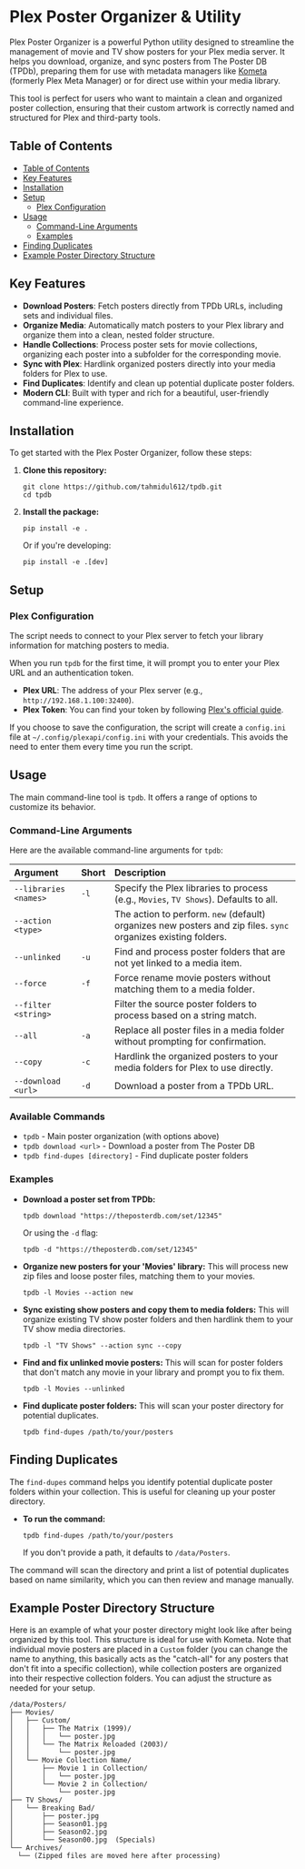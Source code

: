 # Plex Poster Organizer & Utility

Plex Poster Organizer is a powerful Python utility designed to streamline the management of movie and TV show posters for your Plex media server. It helps you download, organize, and sync posters from The Poster DB (TPDb), preparing them for use with metadata managers like [Kometa](https://kometa.wiki/) (formerly Plex Meta Manager) or for direct use within your media library.

This tool is perfect for users who want to maintain a clean and organized poster collection, ensuring that their custom artwork is correctly named and structured for Plex and third-party tools.

## Table of Contents

- [Table of Contents](#table-of-contents)
- [Key Features](#key-features)
- [Installation](#installation)
- [Setup](#setup)
  - [Plex Configuration](#plex-configuration)
- [Usage](#usage)
  - [Command-Line Arguments](#command-line-arguments)
  - [Examples](#examples)
- [Finding Duplicates](#finding-duplicates)
- [Example Poster Directory Structure](#example-poster-directory-structure)

## Key Features

- **Download Posters**: Fetch posters directly from TPDb URLs, including sets and individual files.
- **Organize Media**: Automatically match posters to your Plex library and organize them into a clean, nested folder structure.
- **Handle Collections**: Process poster sets for movie collections, organizing each poster into a subfolder for the corresponding movie.
- **Sync with Plex**: Hardlink organized posters directly into your media folders for Plex to use.
- **Find Duplicates**: Identify and clean up potential duplicate poster folders.
- **Modern CLI**: Built with typer and rich for a beautiful, user-friendly command-line experience.

## Installation

To get started with the Plex Poster Organizer, follow these steps:

1. **Clone this repository:**

   ```console
   git clone https://github.com/tahmidul612/tpdb.git
   cd tpdb
   ```

2. **Install the package:**

   ```console
   pip install -e .
   ```

   Or if you're developing:

   ```console
   pip install -e .[dev]
   ```

## Setup

### Plex Configuration

The script needs to connect to your Plex server to fetch your library information for matching posters to media.

When you run `tpdb` for the first time, it will prompt you to enter your Plex URL and an authentication token.

- **Plex URL**: The address of your Plex server (e.g., `http://192.168.1.100:32400`).
- **Plex Token**: You can find your token by following [Plex's official guide](https://support.plex.tv/articles/204059436-finding-an-authentication-token-x-plex-token/).

If you choose to save the configuration, the script will create a `config.ini` file at `~/.config/plexapi/config.ini` with your credentials. This avoids the need to enter them every time you run the script.

## Usage

The main command-line tool is `tpdb`. It offers a range of options to customize its behavior.

### Command-Line Arguments

Here are the available command-line arguments for `tpdb`:

| Argument | Short | Description |
| :--- | :--- | :--- |
| `--libraries <names>` | `-l` | Specify the Plex libraries to process (e.g., `Movies`, `TV Shows`). Defaults to all. |
| `--action <type>` | | The action to perform. `new` (default) organizes new posters and zip files. `sync` organizes existing folders. |
| `--unlinked` | `-u` | Find and process poster folders that are not yet linked to a media item. |
| `--force` | `-f` | Force rename movie posters without matching them to a media folder. |
| `--filter <string>` | | Filter the source poster folders to process based on a string match. |
| `--all` | `-a` | Replace all poster files in a media folder without prompting for confirmation. |
| `--copy` | `-c` | Hardlink the organized posters to your media folders for Plex to use directly. |
| `--download <url>` | `-d` | Download a poster from a TPDb URL. |

### Available Commands

- `tpdb` - Main poster organization (with options above)
- `tpdb download <url>` - Download a poster from The Poster DB
- `tpdb find-dupes [directory]` - Find duplicate poster folders

### Examples

- **Download a poster set from TPDb:**

  ```console
  tpdb download "https://theposterdb.com/set/12345"
  ```

  Or using the `-d` flag:

  ```console
  tpdb -d "https://theposterdb.com/set/12345"
  ```

- **Organize new posters for your 'Movies' library:**
  This will process new zip files and loose poster files, matching them to your movies.

  ```console
  tpdb -l Movies --action new
  ```

- **Sync existing show posters and copy them to media folders:**
  This will organize existing TV show poster folders and then hardlink them to your TV show media directories.

  ```console
  tpdb -l "TV Shows" --action sync --copy
  ```

- **Find and fix unlinked movie posters:**
  This will scan for poster folders that don't match any movie in your library and prompt you to fix them.

  ```console
  tpdb -l Movies --unlinked
  ```

- **Find duplicate poster folders:**
  This will scan your poster directory for potential duplicates.

  ```console
  tpdb find-dupes /path/to/your/posters
  ```

## Finding Duplicates

The `find-dupes` command helps you identify potential duplicate poster folders within your collection. This is useful for cleaning up your poster directory.

- **To run the command:**

  ```console
  tpdb find-dupes /path/to/your/posters
  ```

  If you don't provide a path, it defaults to `/data/Posters`.

The command will scan the directory and print a list of potential duplicates based on name similarity, which you can then review and manage manually.

## Example Poster Directory Structure

Here is an example of what your poster directory might look like after being organized by this tool. This structure is ideal for use with Kometa. Note that individual movie posters are placed in a `Custom` folder (you can change the name to anything, this basically acts as the "catch-all" for any posters that don't fit into a specific collection), while collection posters are organized into their respective collection folders. You can adjust the structure as needed for your setup.

```text
/data/Posters/
├── Movies/
│   ├── Custom/
│   │   ├── The Matrix (1999)/
│   │   │   └── poster.jpg
│   │   └── The Matrix Reloaded (2003)/
│   │       └── poster.jpg
│   └── Movie Collection Name/
│       ├── Movie 1 in Collection/
│       │   └── poster.jpg
│       └── Movie 2 in Collection/
│           └── poster.jpg
├── TV Shows/
│   └── Breaking Bad/
│       ├── poster.jpg
│       ├── Season01.jpg
│       ├── Season02.jpg
│       └── Season00.jpg  (Specials)
└── Archives/
  └── (Zipped files are moved here after processing)
```
